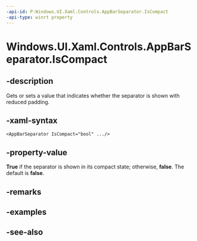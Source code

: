 ```yaml
---
-api-id: P:Windows.UI.Xaml.Controls.AppBarSeparator.IsCompact
-api-type: winrt property
---
```


<!-- Property syntax
public bool IsCompact { get;  set; }
-->

# Windows.UI.Xaml.Controls.AppBarSeparator.IsCompact

## -description
Gets or sets a value that indicates whether the separator is shown with reduced padding.



## -xaml-syntax
```xaml
<AppBarSeparator IsCompact="bool" .../>
```


## -property-value
**True** if the separator is shown in its compact state; otherwise, **false**. The default is **false**.

## -remarks

## -examples

## -see-also
